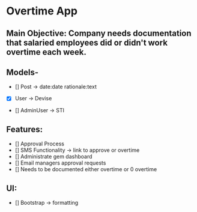 # Overtime App

## Main Objective: Company needs documentation that salaried employees did or didn't work overtime each week.

## Models-
- [] Post -> date:date rationale:text
- [x] User -> Devise
- [] AdminUser -> STI

## Features:
- [] Approval Process
- [] SMS Functionality -> link to approve or overtime
- [] Administrate gem dashboard
- [] Email managers approval requests
- [] Needs to be documented either overtime or 0 overtime

## UI:
- [] Bootstrap -> formatting
